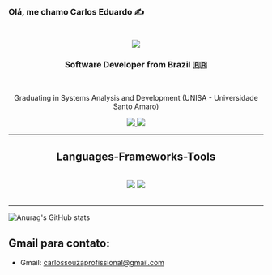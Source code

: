 ### Olá, me chamo Carlos Eduardo ✍️

<h1 align="center">
    <img src="https://readme-typing-svg.herokuapp.com/?font=Righteous&size=35&center=true&vCenter=true&width=500&height=70&duration=4000&lines=Hi+There!+👋;+I'm+Carlos+Eduardo!;" />
</h1>

<h3 align="center">Software Developer from Brazil 🇧🇷</h3>

<br/>

<div align="center">

Graduating in Systems Analysis and Development (UNISA - Universidade Santo Amaro)

</div>

<div align="center"> 
  <a href="mailto:carlossouzaprofissional@gmail.com">
    <img src="https://img.shields.io/badge/Gmail-333333?style=for-the-badge&logo=gmail&logoColor=red" />
  </a>
  <a href="https://www.linkedin.com/in/carlos-eduardo-rodrigues-souza/" target="_blank">
    <img src="https://img.shields.io/badge/LinkedIn-0077B5?style=for-the-badge&logo=linkedin&logoColor=white" target="_blank" />
  </a>
</div>

 <hr/>
 
<h2 align="center">Languages-Frameworks-Tools</h2>
<br/>
<div align="center">
    <img src="https://skillicons.dev/icons?i=Idea-Dark,vscode,docker,kubernetes" />
    <img src="https://skillicons.dev/icons?i=mysql,javascript,typescript,angular,java,springboot" /><br>
</div>

<br/>
<hr/>


![Anurag's GitHub stats](https://github-readme-stats.vercel.app/api?username=eicarlosz&show_icons=true&theme=transparent)

## Gmail para contato:
- Gmail: carlossouzaprofissional@gmail.com
